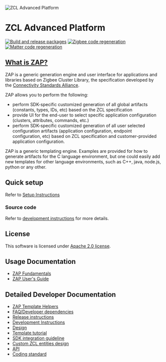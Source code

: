 ![ZCL Advanced Platform](src-electron/icons/zap_128x128.png)

# ZCL Advanced Platform

[![Build and release packages](https://github.com/project-chip/zap/actions/workflows/release.yml/badge.svg)](https://github.com/project-chip/zap/actions/workflows/release.yml)
[![Zigbee code regeneration](https://github.com/project-chip/zap/actions/workflows/zigbee.yml/badge.svg)](https://github.com/project-chip/zap/actions/workflows/zigbee.yml)
[![Matter code regeneration](https://github.com/project-chip/zap/actions/workflows/matter.yml/badge.svg)](https://github.com/project-chip/zap/actions/workflows/matter.yml)

## [What is ZAP?](https://docs.silabs.com/zap-tool/1.0.0/zap-start/)

ZAP is a generic generation engine and user interface for applications and libraries based on Zigbee Cluster Library, the specification developed by the [Connectivity Standards Alliance](https://csa-iot.org/).

ZAP allows you to perform the following:

- perform SDK-specific customized generation of all global artifacts (constants, types, IDs, etc) based on the ZCL specification
- provide UI for the end-user to select specific application configuration (clusters, attributes, commands, etc.)
- perform SDK-specific customized generation of all user selected configuration artifacts (application configuration, endpoint configuration, etc) based on ZCL specification and customer-provided application configuration.

ZAP is a generic templating engine. Examples are provided for how to generate artifacts for the C language environment, but one could easily add new templates for other language environments, such as C++, java, node.js, python or any other.

## Quick setup

Refer to [Setup Instructions](https://docs.silabs.com/zap-tool/1.0.0/zap-getting-started/zap-installation)

### Source code

Refer to [development instructions](docs/development-instructions.md) for more details.

## License

This software is licensed under [Apache 2.0 license](LICENSE.txt).

## Usage Documentation

- [ZAP Fundamentals](https://docs.silabs.com/zap-tool/1.0.0/zap-fundamentals/)
- [ZAP User's Guide](https://docs.silabs.com/zap-tool/1.0.0/zap-users-guide/)

## Detailed Developer Documentation

- [ZAP Template Helpers](docs/helpers.md)
- [FAQ/Developer dependencies](docs/faq.md)
- [Release instructions](docs/release.md)
- [Development Instructions](docs/development-instructions.md)
- [Design](docs/design.md)
- [Template tutorial](docs/template-tutorial.md)
- [SDK integration guideline](docs/sdk-integration.md)
- [Custom ZCL entities design](docs/custom-zcl.md)
- [API](docs/api.md)
- [Coding standard](docs/coding-standard.md)
